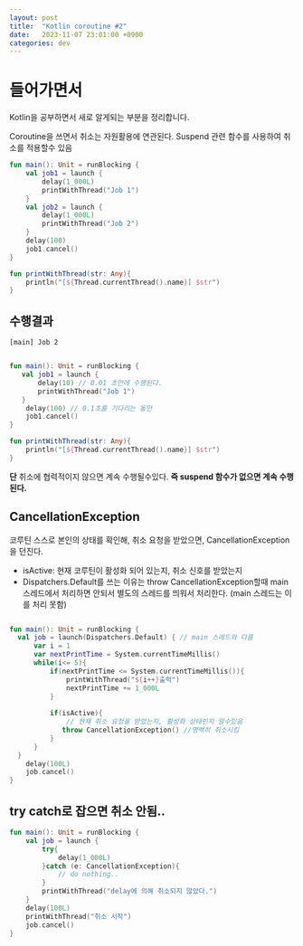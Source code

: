 ```yaml
---
layout: post
title:  "Kotlin coroutine #2"
date:   2023-11-07 23:01:00 +0900
categories: dev
---
```


# 들어가면서
Kotlin을 공부하면서 새로 알게되는 부분을 정리합니다.

Coroutine을 쓰면서 취소는 자원활용에 연관된다.
Suspend 관련 함수를 사용하여 취소를 적용할수 있음

~~~ kotlin
fun main(): Unit = runBlocking {
    val job1 = launch {
        delay(1_000L)
        printWithThread("Job 1")
    }
    val job2 = launch {
        delay(1_000L)
        printWithThread("Job 2")
    }
    delay(100)
    job1.cancel()
}

fun printWithThread(str: Any){
    println("[${Thread.currentThread().name}] $str")
}
~~~

## 수행결과
~~~
[main] Job 2

~~~

~~~ kotlin

fun main(): Unit = runBlocking {
   val job1 = launch {
       delay(10) // 0.01 초만에 수행된다.
       printWithThread("Job 1")
   }
    delay(100) // 0.1초를 기다리는 동안
    job1.cancel()
}

fun printWithThread(str: Any){
    println("[${Thread.currentThread().name}] $str")
}

~~~

**단** 취소에 협력적이지 않으면 계속 수행될수있다.
**즉 suspend 함수가 없으면 계속 수행된다.**

## CancellationException

코루틴 스스로 본인의 상태를 확인해, 취소 요청을 받았으면, CancellationException을 던진다. 

- isActive: 현재 코루틴이 활성화 되어 있는지, 취소 신호를 받았는지 
- Dispatchers.Default를 쓰는 이유는 throw CancellationException할때 main 스레드에서 처리하면 안되서 별도의 스레드를 띄워서 처리한다. (main 스레드는 이를 처리 못함)

~~~ kotlin

fun main(): Unit = runBlocking {
  val job = launch(Dispatchers.Default) { // main 스레드와 다름
      var i = 1
      var nextPrintTime = System.currentTimeMillis()
      while(i<= 5){
          if(nextPrintTime <= System.currentTimeMillis()){
              printWithThread("${i++}출력")
              nextPrintTime += 1_000L
          }
          
          if(isActive){
              // 현재 취소 요청을 받았는지, 활성화 상태인지 알수있음
             throw CancellationException() //명백히 취소시킴
          }
      }
  }
    delay(100L)
    job.cancel()
}

~~~

## try catch로 잡으면 취소 안됨..

~~~ kotlin
fun main(): Unit = runBlocking {
    val job = launch {
        try{
            delay(1_000L)
        }catch (e: CancellationException){
            // do nothing..
        }
        printWithThread("delay에 의해 취소되지 않았다.")
    }
    delay(100L)
    printWithThread("취소 시작")
    job.cancel()
}
~~~